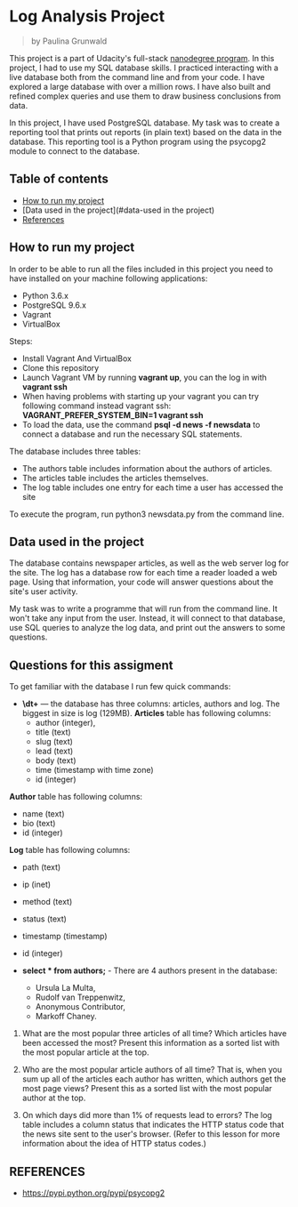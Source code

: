 # Log Analysis Project
> by Paulina Grunwald

This project is a part of Udacity's full-stack [nanodegree program](https://www.udacity.com/nanodegree). In this project, I had to use my SQL database skills. I practiced interacting with a live database both from the command line and from your code. I have explored a large database with over a million rows. I have also  built and refined complex queries and use them to draw business conclusions from data.

In this project, I have used  PostgreSQL database. My task was to create a reporting tool that prints out reports (in plain text) based on the data in the database. This reporting tool is a Python program using the psycopg2 module to connect to the database.


## Table of contents

- [How to run my project](#how-to-run-my-project)
- [Data used in the project](#data-used in the project)
- [References](#references)


## How to run my project
In order to be able to run all the files included in this project you need to have installed on your machine following  applications:
- Python 3.6.x
- PostgreSQL 9.6.x
- Vagrant
- VirtualBox

Steps:
- Install Vagrant And VirtualBox
- Clone this repository
- Launch Vagrant VM by running __vagrant up__, you can the log in with __vagrant ssh__
- When having problems with starting up your vagrant you can try following command instead vagrant ssh: __VAGRANT_PREFER_SYSTEM_BIN=1 vagrant ssh__
- To load the data, use the command __psql -d news -f newsdata__ to connect a database and run the necessary SQL statements.

The database includes three tables:

- The authors table includes information about the authors of articles.
- The articles table includes the articles themselves.
- The log table includes one entry for each time a user has accessed the site

To execute the program, run python3 newsdata.py from the command line.

## Data used in the project
The database contains newspaper articles, as well as the web server log for the site. The log has a database row for each time a reader loaded a web page. Using that information, your code will answer questions about the site's user activity.

My task was to write a programme that will run from the command line. It won't take any input from the user. Instead, it will connect to that database, use SQL queries to analyze the log data, and print out the answers to some questions.


## Questions for this assigment

To get familiar with the database I run few quick commands:
- __\dt+__ — the database has three columns: articles, authors and log. The biggest in size is log (129MB).
__Articles__ table has following columns:
  - author (integer),
  - title (text)
  - slug (text)
  - lead (text)
  - body (text)
  - time (timestamp with time zone)
  - id (integer)

__Author__ table has following columns:
  - name (text)
  - bio (text)
  - id (integer)

__Log__ table has following columns:
- path (text)
- ip (inet)
- method (text)
- status (text)
- timestamp (timestamp)
- id (integer)

- __select * from authors;__ - There are 4 authors present in the database:
  - Ursula La Multa,
  - Rudolf van Treppenwitz,
  - Anonymous Contributor,
  - Markoff Chaney.


1. What are the most popular three articles of all time? Which articles have been accessed the most? Present this information as a sorted list with the most popular article at the top.

2. Who are the most popular article authors of all time? That is, when you sum up all of the articles each author has written, which authors get the most page views? Present this as a sorted list with the most popular author at the top.

3. On which days did more than 1% of requests lead to errors? The log table includes a column status that indicates the HTTP status code that the news site sent to the user's browser. (Refer to this lesson for more information about the idea of HTTP status codes.)


## REFERENCES

- https://pypi.python.org/pypi/psycopg2
